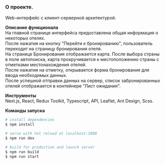 ### О проекте.  
Web-интерфейс с клиент-серверной архитектурой.  

**Описание функционала**  
 На главной странице интерфейса предоставлена общая информация о некоторых отелях.  
 После нажатия на кнопку "Перейти к бронированию", пользователь переходит на страницу бронирования отеля.  
 На странице Бронирования отображается карта. После выбора страны в поле автопоиска, карта прокручивается к местоположению страны с отметками местонахождения отелей.  
 После нажатия на отметку, открывается форма бронирования для ввода необходимых данных.  
 После успешной отправки данных на сервер, список забронированных отелей отображается в контейнере "Лист ожидания".  

 **Инструменты**  
 Next.js, React, Redux Toolkit, Typescript, API, Leaflet, Ant Design, Scss.  

 **Команды запуска**  
```bash
# install dependencies
$ npm install

# serve with hot reload at localhost:3000
$ npm run dev

# build for production and launch server
$ npm run build
$ npm run start
```